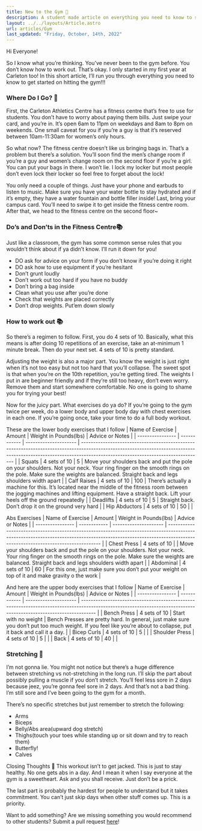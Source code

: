 ```yaml
---
title: New to the Gym 💪
description: A student made article on everything you need to know to start working out
layout: ../../layouts/Article.astro
url: articles/Gym
last_updated: "Friday, October, 14th, 2022"
---
```


Hi Everyone!

So I know what you’re thinking. You’ve never been to the gym before. You don’t know how to work out. That’s okay. I only started in my first year at Carleton too! In this short article, I’ll run you through everything you need to know to get started on hitting the gym!!!

### Where Do I Go? 🤔

First, the Carleton Athletics Centre has a fitness centre that’s free to use for students. You don’t have to worry about paying them bills. Just swipe your card, and you’re in. It’s open 6am to 11pm on weekdays and 8am to 8pm on weekends. One small caveat for you if you’re a guy is that it’s reserved between 10am-11:30am for women’s only hours.

So what now? The fitness centre doesn’t like us bringing bags in. That’s a problem but there’s a solution. You’ll soon find the men’s change room if you’re a guy and women’s change room on the second floor if you’re a girl. You can put your bags in there. I won’t lie. I lock my locker but most people don’t even lock their locker so feel free to forget about the lock!

You only need a couple of things. Just have your phone and earbuds to listen to music. Make sure you have your water bottle to stay hydrated and if it’s empty, they have a water fountain and bottle filler inside! Last, bring your campus card. You’ll need to swipe it to get inside the fitness centre room. After that, we head to the fitness centre on the second floor~

### Do’s and Don’ts in the Fitness Centre📚

Just like a classroom, the gym has some common sense rules that you wouldn’t think about if ya didn’t know. I’ll run it down for you!

- DO ask for advice on your form if you don’t know if you’re doing it right
- DO ask how to use equipment if you’re hesitant
- Don’t grunt loudly
- Don’t work out too hard if you have no buddy
- Don’t bring a bag inside
- Clean what you use after you’re done
- Check that weights are placed correctly
- Don’t drop weights. Put’em down slowly

### How to work out 📚

So there’s a regimen to follow. First, you do 4 sets of 10. Basically, what this means is after doing 10 repetitions of an exercise, take an at-minimum 1 minute break. Then do your next set. 4 sets of 10 is pretty standard.

Adjusting the weight is also a major part. You know the weight is just right when it’s not too easy but not too hard that you’ll collapse. The sweet spot is that when you’re on the 10th repetition, you’re getting tired. The weights I put in are beginner friendly and if they’re still too heavy, don’t even worry. Remove them and start somewhere comfortable. No one is going to shame you for trying your best!

Now for the juicy part. What exercises do ya do? If you’re going to the gym twice per week, do a lower body and upper body day with chest exercises in each one. If you’re going once, take your time to do a full body workout.

These are the lower body exercises that I follow
| Name of Exercise | Amount | Weight in Pounds(lbs) | Advice or Notes |
| ---------------- | ------------ | --------------------- | -------------------------------------------------------------------------------------------------------------------------------------------------------------------------------------------------------------- |
| Squats | 4 sets of 10 | 5 | Move your shoulders back and put the pole on your shoulders. Not your neck. Your ring finger on the smooth rings on the pole. Make sure the weights are balanced. Straight back and legs shoulders width apart |
| Calf Raises | 4 sets of 10 | 100 | There’s actually a machine for this. It’s located near the middle of the fitness room between the jogging machines and lifting equipment. Have a straight back. Lift your heels off the ground repeatedly |
| Deadlifts | 4 sets of 10 | 5 | Straight back. Don’t drop it on the ground very hard |
| Hip Abductors | 4 sets of 10 | 50 | |

Abs Exercises
| Name of Exercise | Amount | Weight in Pounds(lbs) | Advice or Notes |
| ---------------- | ------------ | --------------------- | -------------------------------------------------------------------------------------------------------------------------------------------------------------------------------------------------------------- |
| Chest Press | 4 sets of 10 | | Move your shoulders back and put the pole on your shoulders. Not your neck. Your ring finger on the smooth rings on the pole. Make sure the weights are balanced. Straight back and legs shoulders width apart |
| Abdominal | 4 sets of 10 | 60 | For this one, just make sure you don’t put your weight on top of it and make gravity o the work |

And here are the upper body exercises that I follow
| Name of Exercise | Amount | Weight in Pounds(lbs) | Advice or Notes |
| ---------------- | ------------ | --------------------- | ------------------------------------------------------------------------------------------------------------------------------------------------------------------ |
| Bench Press | 4 sets of 10 | Start with no weight | Bench Presses are pretty hard. In general, just make sure you don’t put too much weight. If you feel like you’re about to collapse, put it back and call it a day. |
| Bicep Curls | 4 sets of 10 | 5 | |
| Shoulder Press | 4 sets of 10 | 5 | |
| Back | 4 sets of 10 | 40 | |

### Stretching 🧘

I’m not gonna lie. You might not notice but there’s a huge difference between stretching vs not-stretching in the long run. I’ll skip the part about possibly pulling a muscle if you don’t stretch. You’ll feel less sore in 2 days because jeez, you’re gonna feel sore in 2 days. And that’s not a bad thing. I’m still sore and I’ve been going to the gym for a month.

There’s no specific stretches but just remember to stretch the following:

- Arms
- Biceps
- Belly/Abs area(upward dog stretch)
- Thighs(touch your toes while standing up or sit down and try to reach them)
- Butterfly!
- Calves

Closing Thoughts 💬
This workout isn’t to get jacked. This is just to stay healthy. No one gets abs in a day. And I mean it when I say everyone at the gym is a sweetheart. Ask and you shall receive. Just don’t be a prick.

The last part is probably the hardest for people to understand but it takes commitment. You can’t just skip days when other stuff comes up. This is a priority.

Want to add something? Are we missing something you would recommend to other students? Submit a pull request [here](https://github.com/CarletonComputerScienceSociety/students.carletoncomputerscience.ca/blob/master/src/pages/articles/breadth-elective-suggestions.md)!
